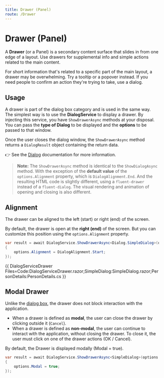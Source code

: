 ```yaml
---
title: Drawer (Panel)
route: /Drawer
---
```


# Drawer (Panel)

A **Drawer** (or a Panel) is a secondary content surface that slides in from one edge of a layout.
Use drawers for supplemental info and simple actions related to the main content.

For short information that's related to a specific part of the main layout, a drawer may be overwhelming.
Try a tooltip or a popover instead. If you need people to confirm an action they're trying to take,
use a dialog.

## Usage

A drawer is part of the dialog box category and is used in the same way.
The simplest way is to use the **DialogService** to display a drawer.
By injecting this service, you have `ShowDrawerAsync` methods at your disposal.
You can pass the **type of Dialog** to be displayed and the **options** to be passed to that window.

Once the user closes the dialog window, the `ShowDrawerAsync` method returns a `DialogResult` object containing the return data.

👉 See the [Dialog](/Dialog) documentation for more information.

> **Note:** The `ShowDrawerAsync` method is identical to the `ShowDialogAsync` method.
> With the exception of the **default value** of the `options.Alignment` property, which is `DialogAlignment.End`.
> And the resulting HTML code is slightly different, using a `fluent-drawer` instead of a `fluent-dialog`.
> The visual rendering and animation of opening and closing is also different.

## Alignment

The drawer can be aligned to the left (start) or right (end) of the screen.

By default, the drawer is open at the **right (end)** of the screen.
But you can customize this position using the `options.Alignment` property.

```csharp
var result = await DialogService.ShowDrawerAsync<Dialog.SimpleDialog>(options =>
{
    options.Alignment = DialogAlignment.Start;
});
```

{{ DialogServiceDrawer Files=Code:DialogServiceDrawer.razor;SimpleDialog:SimpleDialog.razor;PersonDetails:PersonDetails.cs }}

## Modal Drawer

Unlike the [dialog box](/Dialog), the drawer does not block interaction with the application.

- When a drawer is defined as **modal**, the user can close the drawer by clicking outside it (`Cancel`).
- When a drawer is defined as **non-modal**, the user can continue to interact with the application, without closing the drawer.
  To close it, the user must click on one of the drawer actions (OK / Cancel).

By default, the Drawer is displayed modally (Modal = true).

```csharp
var result = await DialogService.ShowDrawerAsync<SimpleDialog>(options =>
{
    options.Modal = true;
});
```` 


